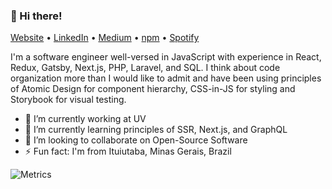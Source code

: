 <h3>👋 Hi there!</h3>

<p>
  <a href="https://vandreleal.github.io" target="_blank">Website</a> •
  <a href="https://www.linkedin.com/in/vandre/" target="_blank">LinkedIn</a> •
  <a href="https://medium.com/@vandreleal" target="_blank">Medium</a> •
  <a href="https://www.npmjs.com/~vandreleal" target="_blank">npm</a> •
  <a href="https://open.spotify.com/user/vandrelc" target="_blank">Spotify</a>
</p>

<p>
  I'm a software engineer well-versed in JavaScript with experience in React, Redux, Gatsby, Next.js, PHP, Laravel, and SQL. I think about code organization more than I would like to admit and have been using principles of Atomic Design for component hierarchy, CSS-in-JS for styling and Storybook for visual testing.
</p>

- 🔭 I’m currently working at UV
- 🌱 I’m currently learning principles of SSR, Next.js, and GraphQL
- 👯 I’m looking to collaborate on Open-Source Software
- ⚡ Fun fact: I'm from Ituiutaba, Minas Gerais, Brazil

![Metrics](https://metrics.lecoq.io/vandreleal)
